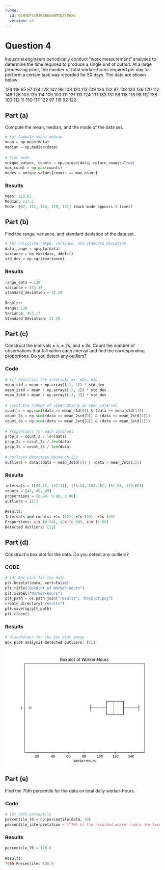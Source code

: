 ```yaml
---
runme:
  id: 01HXDFSX9ZK386SWBMTDZ59AX6
  version: v3
---
```


# Question 4

Industrial engineers periodically conduct “work measurement” analyses to determine the time required to produce a single unit of output. At a large processing plant, the number of total worker-hours required per day to perform a certain task was recorded for 50 days. The data are shown below:

128 119 95 97 124 128 142 98 108 120
113 109 124 132 97 138 133 136 120 112
146 128 103 135 114 109 100 111 131 113
124 131 133 131 88 118 116 98 112 138
100 112 11 150 117 122 97 116 92 122

## Part (a)

Compute the mean, median, and the mode of the data set.

```python {"id":"01HXDFT2E7Z154D74YSEXHG4F1"}
# (a) Compute mean, median
mean = np.mean(data)
median = np.median(data)

# Find mode
unique_values, counts = np.unique(data, return_counts=True)
max_count = np.max(counts)
modes = unique_values[counts == max_count]
```

### Results

```python {"id":"01HXDFPREAR7VQMYBBWGP80GYM"}
Mean: 115.82
Median: 117.5
Mode: [97, 112, 124, 128, 131] (each mode appears 3 times)
```

## Part (b)

Find the range, variance, and standard deviation of the data set.

```python {"id":"01HXDFVVTC2GQC7CGFAXSTGHHV"}
# (b) Calculate range, variance, and standard deviation
data_range = np.ptp(data)
variance = np.var(data, ddof=1)
std_dev = np.sqrt(variance)
```

### Results

```python {"id":"01HXDFPREAR7VQMYBBWHEDM4JZ"}
range_data = 139
variance = 453.17
standard_deviation = 21.29

Results:
Range: 139
Variance: 453.17
Standard Deviation: 21.29
```

## Part (c)

Construct the intervals ± s, ± 2s, and ± 3s. Count the number of observations that fall within each interval and find the corresponding proportions. Do you detect any outliers?

### Code

```python {"id":"01HXDFX5G22BSDMQKHCB9PB3RE"}
# (c) Construct the intervals ±s, ±2s, ±3s
mean_std = mean + np.array([-1, 1]) * std_dev
mean_2std = mean + np.array([-2, 2]) * std_dev
mean_3std = mean + np.array([-3, 3]) * std_dev

# Count the number of observations in each interval
count_s = np.sum((data >= mean_std[0]) & (data <= mean_std[1]))
count_2s = np.sum((data >= mean_2std[0]) & (data <= mean_2std[1]))
count_3s = np.sum((data >= mean_3std[0]) & (data <= mean_3std[1]))

# Proportions for each interval
prop_s = count_s / len(data)
prop_2s = count_2s / len(data)
prop_3s = count_3s / len(data)

# Outliers detection based on ±3s
outliers = data[(data < mean_3std[0]) | (data > mean_3std[1])]
```

### Results

```python {"id":"01HXDFPREAR7VQMYBBWKXK2NJJ"}
intervals = [[94.53, 137.11], [73.24, 158.40], [51.96, 179.68]]
counts = [42, 49, 49]
proportions = [0.84, 0.98, 0.98]
outliers = [11]

Results:
Intervals and counts: ±1s (42), ±2s (49), ±3s (49)
Proportions: ±1s (0.84), ±2s (0.98), ±3s (0.98)
Detected Outliers: [11]
```

## Part (d)

Construct a box plot for the data. Do you detect any outliers?

### CODE

```python {"id":"01HXDFY8QM22RP2QAY06T5GP63"}
# (d) Box plot for the data
plt.boxplot(data, vert=False)
plt.title("Boxplot of Worker-Hours")
plt.xlabel("Worker-Hours")
plt_path = os.path.join("results", "boxplot.png")
create_directory("results")
plt.savefig(plt_path)
plt.close()
```

### Results

```python {"id":"01HXDFPREAR7VQMYBBWMDQFF5F"}
# Placeholder for the box plot image
Box plot analysis detected outliers: [11]
```

![Box Plot](./results/boxplot.png)

## Part (e)

Find the 70th percentile for the data on total daily worker-hours.

### Code

```python {"id":"01HXDG1WYBWMHFBH4GJKJ6KXD7"}
# (e) 70th percentile
percentile_70 = np.percentile(data, 70)
percentile_interpretation = f"70% of the recorded worker-hours are less than or equal to {percentile_70} hours."

```

### Results 

```python {"id":"01HXDFPREAR7VQMYBBWPFK7PEP"}
percentile_70 = 128.0

Results:
70th Percentile: 128.0
```
